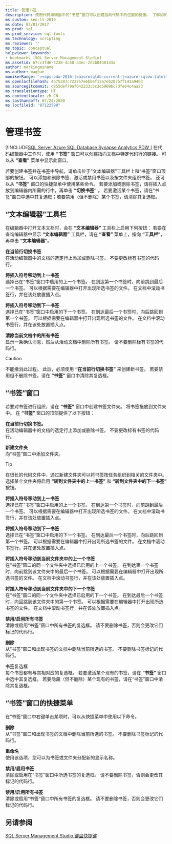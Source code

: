 ```yaml
---
title: 管理书签
description: 使用代码编辑器中的“书签”窗口可以创建指向代码中的位置的链接。 了解如何创建、删除、激活和禁用书签，以及如何使用它们在代码中导航。
ms.custom: seo-lt-2019
ms.date: 03/01/2017
ms.prod: sql
ms.prod_service: sql-tools
ms.technology: scripting
ms.reviewer: ''
ms.topic: conceptual
helpviewer_keywords:
- bookmarks [SQL Server Management Studio]
ms.assetid: 67cc3fd6-3238-4c58-a3ec-2d3b0438143a
author: markingmyname
ms.author: maghan
monikerRange: '>=aps-pdw-2016||=azuresqldb-current||=azure-sqldw-latest||>=sql-server-2016||=sqlallproducts-allversions||>=sql-server-linux-2017||=azuresqldb-mi-current'
ms.openlocfilehash: 4b75287c722757e6bb6f12a7eb282b7f141a9483
ms.sourcegitcommit: d855def79af642233cbc3c5909bc7dfe04c4aa23
ms.translationtype: HT
ms.contentlocale: zh-CN
ms.lasthandoff: 07/24/2020
ms.locfileid: "87122598"
---
```

# <a name="manage-bookmarks"></a>管理书签
[!INCLUDE[SQL Server Azure SQL Database Synapse Analytics PDW ](../../includes/applies-to-version/sql-asdb-asdbmi-asa-pdw.md)]
  在代码编辑器中工作时，使用 **“书签”** 窗口可以创建指向文档中特定代码行的链接。 可以从 **“查看”** 菜单中显示此窗口。  
  
 若要创建书签并在书签中导航，请单击位于“文本编辑器”工具栏上和“书签”窗口顶部的按钮。 可以添加和删除书签、激活或禁用书签以及按文件夹组织书签。 还可以从 **“书签”** 窗口的快捷菜单中使用某些命令。 若要添加或删除书签，请将插入点放到编辑器内所需的行中，再单击 **“切换书签”** 。 若要激活某个书签，请在“书签”窗口中选中其复选框；若要禁用（但不删除）某个书签，请清除其复选框。  
  
## <a name="text-editor-toolbar"></a>“文本编辑器”工具栏  
 在编辑器中打开文本文档时，会在 **“文本编辑器”** 工具栏上启用下列按钮： 若要在查询编辑器中显示 **“文本编辑器”** 工具栏，请在 **“查看”** 菜单上，指向 **“工具栏”**，再单击 **“文本编辑器”**。  
  
 **在当前行切换书签**  
 在活动编辑器中的文档的选定行上添加或删除书签。 不要更改标有书签的代码行。  
  
 **将插入符号移动到上一书签**  
 选择已在“书签”窗口中启用的上一个书签。 在到达第一个书签时，向前跳到最后一个书签。 可以根据需要在编辑器中打开出现所选书签的文件。 在文档中滚动书签行，并在该处放置插入点。  
  
 **将插入符号移动到下一书签**  
 选择已在“书签”窗口中启用的下一个书签。 在到达最后一个书签时，向后跳回到第一个书签。 可以根据需要在编辑器中打开出现所选书签的文件。 在文档中滚动书签行，并在该处放置插入点。  
  
 **清除当前文档中的所有书签**  
 显示一条确认消息，然后从活动文档中删除所有书签。 请不要删除标有书签的代码行。  
  
> [!CAUTION]  
>  不能撤消此过程。 此后，必须使用 **“在当前行切换书签”** 来创建新书签。 若要禁用但不删除书签，请在 **“书签”** 窗口中清除其复选框。  
  
## <a name="bookmarks-window"></a>“书签”窗口  
 若要对书签进行组织，请在 **“书签”** 窗口中创建书签文件夹。 将书签拖放到文件夹中。 在 **“书签”** 窗口的顶部提供了以下按钮：  
  
 **在当前行切换书签。**  
 在活动编辑器中的文档的选定行上添加或删除书签。 不要更改标有书签的代码行。  
  
 **新建文件夹**  
 向“书签”窗口中添加文件夹。  
  
> [!TIP]  
>  在很长的代码文件中，通过新建文件夹可以将书签按任务组织到相关的文件夹中。 选择某个文件夹将启用 **“转到文件夹中的上一书签”** 和 **“转到文件夹中的下一书签”** 按钮。  
  
 **将插入符号移动到上一书签**  
 选择已在“书签”窗口中启用的上一个书签。 在到达第一个书签时，向前跳到最后一个书签。 可以根据需要在编辑器中打开出现所选书签的文件。 在文档中滚动书签行，并在该处放置插入点。  
  
 **将插入符号移动到下一书签**  
 选择已在“书签”窗口中启用的下一个书签。 在到达最后一个书签时，向后跳回到第一个书签。 可以根据需要在编辑器中打开出现所选书签的文件。 在文档中滚动书签行，并在该处放置插入点。  
  
 **将插入符号移动到当前文件夹中的上一个书签**  
 在“书签”窗口的同一个文件夹中选择已启用的上一个书签。 在到达第一个书签时，向前跳到该文件夹中的最后一个书签。 可以根据需要在编辑器中打开出现所选书签的文件。 在文档中滚动书签行，并在该处放置插入点。  
  
 **将插入符号移动到当前文件夹中的下一个书签**  
 在“书签”窗口的同一个文件夹中选择已启用的下一个书签。 在到达最后一个书签时，向回跳到该文件夹中的第一个书签。 可以根据需要在编辑器中打开出现所选书签的文件。 在文档中滚动书签行，并在该处放置插入点。  
  
 **禁用/启用所有书签**  
 清除或启用“书签”窗口中所有书签的复选框。 请不要删除书签，否则会更改它们标记的代码行。  
  
 **删除**  
 从“书签”窗口和出现书签的文档中删除当前所选的书签。 不要删除书签标记的代码行。  
  
 书签复选框  
 每个书签都有与其相对应的复选框。 若要激活某个现有的书签，请在 **“书签”** 窗口中选中其复选框。 若要隐藏（但不删除）某个现有的书签，请在“书签”窗口中清除其复选框。  
  
## <a name="bookmarks-window-shortcut-menu"></a>“书签”窗口的快捷菜单  
 在“书签”窗口中右键单击某项时，可以从快捷菜单中使用以下命令。  
  
 **删除**  
 从“书签”窗口和出现书签的文档中删除当前所选的书签。 不要删除书签标记的代码行。  
  
 **重命名**  
 使用该选项，您可以为书签或文件夹分配新的显示名称。  
  
 **禁用/启用书签**  
 清除或启用在“书签”窗口中所选书签的复选框。 请不要删除书签，否则会更改其标记的代码行。  
  
 **禁用/启用所有书签**  
 清除或启用“书签”窗口中所有书签的复选框。 请不要删除书签，否则会更改它们标记的代码行。  
  
## <a name="see-also"></a>另请参阅  
 [SQL Server Management Studio 键盘快捷键](../../ssms/sql-server-management-studio-keyboard-shortcuts.md)  
